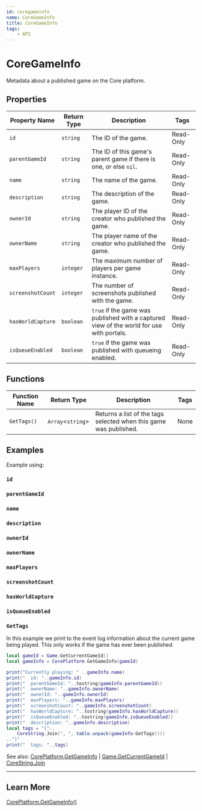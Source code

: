 ```yaml
---
id: coregameinfo
name: CoreGameInfo
title: CoreGameInfo
tags:
    - API
---
```


# CoreGameInfo

Metadata about a published game on the Core platform.

## Properties

| Property Name | Return Type | Description | Tags |
| -------- | ----------- | ----------- | ---- |
| `id` | `string` | The ID of the game. | Read-Only |
| `parentGameId` | `string` | The ID of this game's parent game if there is one, or else `nil`. | Read-Only |
| `name` | `string` | The name of the game. | Read-Only |
| `description` | `string` | The description of the game. | Read-Only |
| `ownerId` | `string` | The player ID of the creator who published the game. | Read-Only |
| `ownerName` | `string` | The player name of the creator who published the game. | Read-Only |
| `maxPlayers` | `integer` | The maximum number of players per game instance. | Read-Only |
| `screenshotCount` | `integer` | The number of screenshots published with the game. | Read-Only |
| `hasWorldCapture` | `boolean` | `true` if the game was published with a captured view of the world for use with portals. | Read-Only |
| `isQueueEnabled` | `boolean` | `true` if the game was published with queueing enabled. | Read-Only |

## Functions

| Function Name | Return Type | Description | Tags |
| -------- | ----------- | ----------- | ---- |
| `GetTags()` | `Array`<`string`> | Returns a list of the tags selected when this game was published. | None |

## Examples

Example using:

### `id`

### `parentGameId`

### `name`

### `description`

### `ownerId`

### `ownerName`

### `maxPlayers`

### `screenshotCount`

### `hasWorldCapture`

### `isQueueEnabled`

### `GetTags`

In this example we print to the event log information about the current game being played. This only works if the game has ever been published.

```lua
local gameId = Game.GetCurrentGameId()
local gameInfo = CorePlatform.GetGameInfo(gameId)

print("Currently playing: " ..gameInfo.name)
print("  id: "..gameInfo.id)
print("  parentGameId: "..tostring(gameInfo.parentGameId))
print("  ownerName: "..gameInfo.ownerName)
print("  ownerId: "..gameInfo.ownerId)
print("  maxPlayers: "..gameInfo.maxPlayers)
print("  screenshotCount: "..gameInfo.screenshotCount)
print("  hasWorldCapture: "..tostring(gameInfo.hasWorldCapture))
print("  isQueueEnabled: "..tostring(gameInfo.isQueueEnabled))
print("  description: "..gameInfo.description)
local tags = "["..
    CoreString.Join(", ", table.unpack(gameInfo:GetTags()))
.."]"
print("  tags: "..tags)
```

See also: [CorePlatform.GetGameInfo](coreplatform.md) | [Game.GetCurrentGameId](game.md) | [CoreString.Join](corestring.md)

---

## Learn More

[CorePlatform.GetGameInfo()](coreplatform.md)
